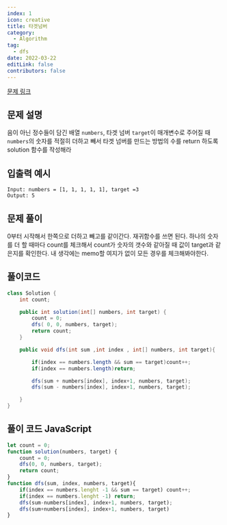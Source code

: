 ```yaml
---
index: 1
icon: creative
title: 타겟넘버
category:
  - Algorithm
tag:
  - dfs
date: 2022-03-22
editLink: false
contributors: false
---
```


[문제 링크](https://programmers.co.kr/learn/courses/30/lessons/43165)

## 문제 설명

음이 아닌 정수들이 담긴 배열 `numbers`, 타겟 넘버 `target`이 매개변수로 주어질 때 `numbers`의 숫자를 적절히 더하고 빼서 타겟 넘버를 만드는 방법의 수를 return 하도록 solution 함수를 작성해라

## 입출력 예시

```
Input: numbers = [1, 1, 1, 1, 1], target =3
Output: 5
```

## 문제 풀이

0부터 시작해서 한쪽으로 더하고 빼고를 같이간다. 재귀함수를 쓰면 된다.
하나의 숫자를 더 할 때마다 count를 체크해서 count가 숫자의 갯수와 같아질 때 값이 target과 같은지를 
확인한다. 내 생각에는 memo할 여지가 없이 모든 경우를 체크해봐야한다. 

## 풀이코드

```java
class Solution {
    int count;

    public int solution(int[] numbers, int target) {
        count = 0;
        dfs( 0, 0, numbers, target);
        return count;
    }

    public void dfs(int sum ,int index , int[] numbers, int target){

        if(index == numbers.length && sum == target)count++;
        if(index == numbers.length)return;

        dfs(sum + numbers[index], index+1, numbers, target);
        dfs(sum - numbers[index], index+1, numbers, target);

    }
}

```

## 풀이 코드 JavaScript
```js
let count = 0;
function solution(numbers, target) {
    count = 0;
    dfs(0, 0, numbers, target);
    return count;
}
function dfs(sum, index, numbers, target){
    if(index == numbers.lenght -1 && sum == target) count++;
    if(index == numbers.lenght -1) return;
    dfs(sum-numbers[index], index+1, numbers, target);
    dfs(sum+numbers[index], index+1, numbers, target)
}

```
